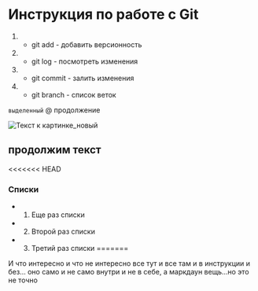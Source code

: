 # Инструкция по работе с Git
1. * git add - добавить версионность
2. * git log - посмотреть изменения
3. * git commit - залить изменения
4. * git branch - список веток


`выделенный`
@ продолжение

![Текст к картинке_новый](1666206241_12-mykaleidoscope-ru-p-kartinka-na-zastavku-oboi-12.jpg)

## продолжим текст



<<<<<<< HEAD
### Списки 
* 1. Еще раз списки
* 2. Второй раз списки
* 3. Третий раз списки
=======













И что интересно и что не интересно все тут и все там и в инструкции и без... оно само и не само внутри и не в себе, а маркдаун вещь...но это не точно

